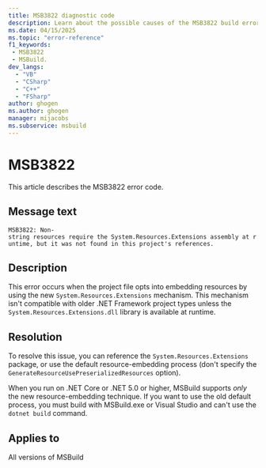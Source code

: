 ```yaml
---
title: MSB3822 diagnostic code
description: Learn about the possible causes of the MSB3822 build error and get troubleshooting tips.
ms.date: 04/15/2025
ms.topic: "error-reference"
f1_keywords:
 - MSB3822
 - MSBuild.
dev_langs:
  - "VB"
  - "CSharp"
  - "C++"
  - "FSharp"
author: ghogen
ms.author: ghogen
manager: mijacobs
ms.subservice: msbuild
---
```

# MSB3822

This article describes the MSB3822 error code.

## Message text

`MSB3822: Non-string resources require the System.Resources.Extensions assembly at runtime, but it was not found in this project's references.`

## Description

This error occurs when the project file opts into embedding resources by using the new `System.Resources.Extensions` mechanism. This mechanism isn't compatible with older .NET Framework project types unless the `System.Resources.Extensions.dll` library is available at runtime.

## Resolution

To resolve this issue, you can reference the `System.Resources.Extensions` package, or use the default resource-embedding process (don't specify the `GenerateResourceUsePreserializedResources` option).

When you run on .NET Core or .NET 5.0 or higher, MSBuild supports *only* the new resource-embedding technique. If you want to use the old default process, you must build with MSBuild.exe or Visual Studio and can't use the `dotnet build` command.

## Applies to

All versions of MSBuild